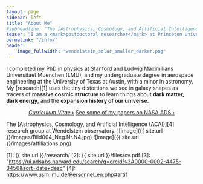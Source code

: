 ```yaml
---
layout: page
sidebar: left
title: "About Me"
#subheadline: "The [Astrophysics, Cosmology, and Artificial Intelligence (ACAI)][4] research group at Wendelstein observatory."
teaser: "I am a <mark>postdoctoral researcher</mark> at Princeton University, studying the <mark>large-scale structure of the universe</mark> with imaging and spectroscopic surveys."
permalink: "/info/"
header:
    image_fullwidth: "wendelstein_solar_smaller_darker.png"
---
```


I completed my PhD in physics at Stanford and Ludwig Maximilians Universitaet Muenchen (LMU), and my undergraduate degree in aerospace engineering at the University of Texas at Austin, with a minor in astronomy. My [research][1] uses the tiny distortions we see in galaxy shapes as tracers of <strong>massive cosmic structure</strong> to learn things about <strong>dark matter, dark energy</strong>, and the <strong>expansion history of our universe</strong>.
  
<p style="text-align: center;">
    <a class="radius button small" href="{{ site.url }}{{ site.baseurl }}/files/cv.pdf"><em>Curriculum Vitae</em> ›</a> 
    <a class="radius button small" href="[{{ site.url }}{{ site.baseurl }}/files/cv.pdf](https://ui.adsabs.harvard.edu/search/q=orcid%3A0000-0002-4475-3456&sort=date+desc)">See some of my papers on NASA ADS ›</a>  
</p>
  
The [Astrophysics, Cosmology, and Artificial Intelligence (ACAI)][4] research group at Wendelstein observatory.
![image]({{ site.url }}/images/Bild004_Neg.Nr.N4.jpg)
![image]({{ site.url }}/images/affiliations.png)

 [1]: {{ site.url }}/research/
 [2]: {{ site.url }}/files/cv.pdf
 [3]: "https://ui.adsabs.harvard.edu/search/q=orcid%3A0000-0002-4475-3456&sort=date+desc"
 [4]: https://www.usm.lmu.de/Personnel_en.php#artif
